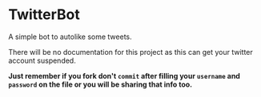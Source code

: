# TwitterBot
A simple bot to autolike some tweets. 

There will be no documentation for this project as this can get your twitter account suspended.

**Just remember if you fork don't `commit` after filling your `username` and `password` on the file or you will be sharing that info too.**
